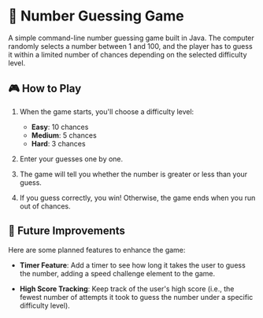 # 🧩 Number Guessing Game

A simple command-line number guessing game built in Java. The computer randomly selects a number between 1 and 100, and the player has to guess it within a limited number of chances depending on the selected difficulty level.

## 🎮 How to Play

1. When the game starts, you'll choose a difficulty level:
   - **Easy**: 10 chances
   - **Medium**: 5 chances
   - **Hard**: 3 chances

2. Enter your guesses one by one.

3. The game will tell you whether the number is greater or less than your guess.

4. If you guess correctly, you win! Otherwise, the game ends when you run out of chances.


## 🚀 Future Improvements

Here are some planned features to enhance the game:

- **Timer Feature**: Add a timer to see how long it takes the user to guess the number, adding a speed challenge element to the game.

- **High Score Tracking**: Keep track of the user's high score (i.e., the fewest number of attempts it took to guess the number under a specific difficulty level).


